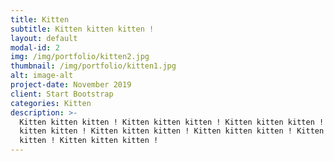 ```yaml
---
title: Kitten
subtitle: Kitten kitten kitten !
layout: default
modal-id: 2
img: /img/portfolio/kitten2.jpg
thumbnail: /img/portfolio/kitten1.jpg
alt: image-alt
project-date: November 2019
client: Start Bootstrap
categories: Kitten
description: >-
  Kitten kitten kitten ! Kitten kitten kitten ! Kitten kitten kitten ! Kitten
  kitten kitten ! Kitten kitten kitten ! Kitten kitten kitten ! Kitten kitten
  kitten ! Kitten kitten kitten !
---
```


